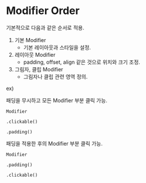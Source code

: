 # Modifier Order

기본적으로 다음과 같은 순서로 적용.

1. 기본 Modifier
    - 기본 레이아웃과 스타일을 설정.
2. 레이아웃 Modifier
    - padding, offset, align 같은 것으로 위치와 크기 조정.
3. 그림자, 클립 Modifier
    - 그림자나 클립 관련 영역 정의.
    

ex)

패딩을 무시하고 모든 Modifier 부분 클릭 가능.

`Modifier`

`.clickable()`

`.padding()`

패딩을 적용한 후의 Modifier 부분 클릭 가능.

`Modifier`

`.padding()`

`.clickable()`
